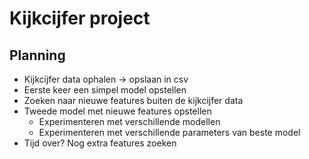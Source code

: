 # Kijkcijfer project

## Planning
- Kijkcijfer data ophalen -> opslaan in csv
- Eerste keer een simpel model opstellen
- Zoeken naar nieuwe features buiten de kijkcijfer data
- Tweede model met nieuwe features opstellen
    - Experimenteren met verschillende modellen
    - Experimenteren met verschillende parameters van beste model
- Tijd over? Nog extra features zoeken